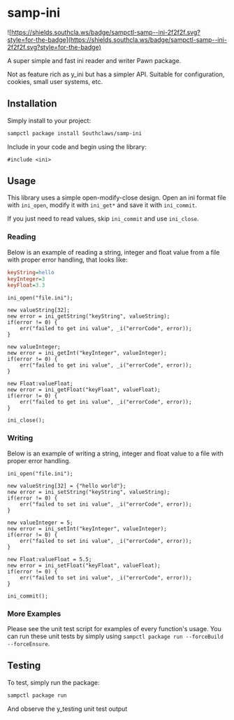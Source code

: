 # samp-ini

![https://shields.southcla.ws/badge/sampctl-samp--ini-2f2f2f.svg?style=for-the-badge](https://shields.southcla.ws/badge/sampctl-samp--ini-2f2f2f.svg?style=for-the-badge)

A super simple and fast ini reader and writer Pawn package.

Not as feature rich as y_ini but has a simpler API. Suitable for configuration, cookies, small user systems, etc.

## Installation

Simply install to your project:

```bash
sampctl package install Southclaws/samp-ini
```

Include in your code and begin using the library:

```pawn
#include <ini>
```

## Usage

This library uses a simple open-modify-close design. Open an ini format file with `ini_open`, modify it with `ini_get*` and save it with `ini_commit`.

If you just need to read values, skip `ini_commit` and use `ini_close`.

### Reading

Below is an example of reading a string, integer and float value from a file with proper error handling, that looks like:

```ini
keyString=hello
keyInteger=3
keyFloat=3.3
```

```pawn
ini_open("file.ini");

new valueString[32];
new error = ini_getString("keyString", valueString);
if(error != 0) {
    err("failed to get ini value", _i("errorCode", error));
}

new valueInteger;
new error = ini_getInt("keyInteger", valueInteger);
if(error != 0) {
    err("failed to get ini value", _i("errorCode", error));
}

new Float:valueFloat;
new error = ini_getFloat("keyFloat", valueFloat);
if(error != 0) {
    err("failed to get ini value", _i("errorCode", error));
}

ini_close();
```

### Writing

Below is an example of writing a string, integer and float value to a file with proper error handling.

```pawn
ini_open("file.ini");

new valueString[32] = {"hello world"};
new error = ini_setString("keyString", valueString);
if(error != 0) {
    err("failed to set ini value", _i("errorCode", error));
}

new valueInteger = 5;
new error = ini_setInt("keyInteger", valueInteger);
if(error != 0) {
    err("failed to set ini value", _i("errorCode", error));
}

new Float:valueFloat = 5.5;
new error = ini_setFloat("keyFloat", valueFloat);
if(error != 0) {
    err("failed to set ini value", _i("errorCode", error));
}

ini_commit();
```

### More Examples

Please see the unit test script for examples of every function's usage. You can run these unit tests by simply using `sampctl package run --forceBuild --forceEnsure`.

## Testing

To test, simply run the package:

```bash
sampctl package run
```

And observe the y_testing unit test output
